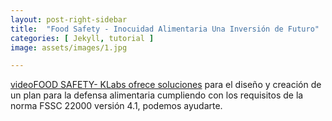 ```yaml
---
layout: post-right-sidebar
title:  "Food Safety - Inocuidad Alimentaria Una Inversión de Futuro"
categories: [ Jekyll, tutorial ]
image: assets/images/1.jpg

---
```

<a href="#">videoFOOD SAFETY- KLabs ofrece soluciones</a> para el diseño y creación de un plan para la defensa alimentaria cumpliendo con los requisitos de la norma FSSC 22000 versión 4.1, podemos ayudarte.
